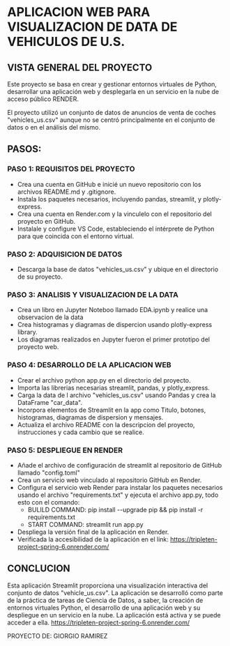 # APLICACION WEB PARA VISUALIZACION DE DATA DE VEHICULOS DE U.S.

## VISTA GENERAL DEL PROYECTO

Este proyecto se basa en crear y gestionar entornos virtuales de Python, desarrollar una aplicación web y desplegarla en un servicio en la nube de acceso público RENDER.

El proyecto utilizó un conjunto de datos de anuncios de venta de coches "vehicles_us.csv" aunque no se centró principalmente en el conjunto de datos o en el análisis del mismo.


## PASOS:

### PASO 1: REQUISITOS DEL PROYECTO

- Crea una cuenta en GitHub e inicié un nuevo repositorio con los archivos README.md y .gitignore.
- Instala los paquetes necesarios, incluyendo pandas, streamlit, y plotly-express.
- Crea una cuenta en Render.com y la vinculelo con el repositorio del proyecto en GitHub.
- Instalale y configure VS Code, estableciendo el intérprete de Python para que coincida con el entorno virtual.

### PASO 2: ADQUISICION DE DATOS

- Descarga la base de datos "vehicles_us.csv" y ubique en el directorio de su proyecto.

### PASO 3: ANALISIS Y VISUALIZACION DE LA DATA

- Crea un libro en Jupyter Noteboo llamado EDA.ipynb y realice una observacion de la data
- Crea histogramas y diagramas de dispercion usando plotly-express library.
- Los diagramas realizados en Jupyter fueron el primer prototipo del proyecto web.

### PASO 4: DESARROLLO DE LA APLICACION WEB

- Crear el archivo python app.py en el directorio del proyecto.
- Importa las librerias necesarias streamlit, pandas, y plotly_express.
- Carga la data de l archivo "vehicles_us.csv" usando Pandas y crea la DataFrame "car_data".
- Incorpora elementos de Streamlit en la app como Titulo, botones, histogramas, diagramas de dispersion y mensajes.
- Actualiza el archivo README con la descripcion del proyecto, instrucciones y cada cambio que se realice.

### PASO 5: DESPLIEGUE EN RENDER

- Añade el archivo de configuración de streamlit al repositorio de GitHub llamado "config.toml"
- Crea un servicio web vinculado al repositorio GitHub en Render.
- Configura el servicio web Render para instalar los paquetes necesarios usando el archivo "requirements.txt" y ejecuta el archivo app.py, todo esto con el comando: 
    - BULILD COMMAND: pip install --upgrade pip && pip install -r requirements.txt
    - START COMMAND: streamlit run app.py
- Despliega la versión final de la aplicación en Render.
- Verificada la accesibilidad de la aplicación en el link: https://tripleten-project-spring-6.onrender.com/

## CONCLUCION

Esta aplicación Streamlit proporciona una visualización interactiva del conjunto de datos "vehicle_us.csv". La aplicación se desarrolló como parte de la práctica de tareas de Ciencia de Datos, a saber, la creación de entornos virtuales Python, el desarrollo de una aplicación web y su despliegue en un servicio en la nube. La aplicación está activa y se puede acceder a ella. https://tripleten-project-spring-6.onrender.com/

PROYECTO DE: GIORGIO RAMIREZ